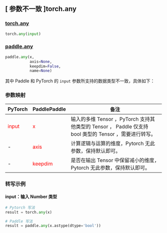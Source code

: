 ## [ 参数不一致 ]torch.any

### [torch.any](https://pytorch.org/docs/stable/generated/torch.any.html?highlight=any#torch.any)

```python
torch.any(input)
```

### [paddle.any](https://www.paddlepaddle.org.cn/documentation/docs/zh/api/paddle/any_cn.html#any)

```python
paddle.any(x,
           axis=None,
           keepdim=False,
           name=None)
```

其中 Paddle 和 PyTorch 的 `input` 参数所支持的数据类型不一致，具体如下：

### 参数映射
| PyTorch       | PaddlePaddle | 备注                                                   |
| ------------- | ------------ | ------------------------------------------------------ |
| <font color='red'> input </font>        | <font color='red'> x </font>           | 输入的多维 Tensor ，PyTorch 支持其他类型的 Tensor ， Paddle 仅支持 bool 类型的 Tensor ，需要进行转写。                  |
| -    | <font color='red'> axis </font>     | 计算逻辑与运算的维度，Pytorch 无此参数，保持默认即可。        |
| -    | <font color='red'> keepdim </font>| 是否在输出 Tensor 中保留减小的维度，Pytorch 无此参数，保持默认即可。  |

### 转写示例
#### input：输入 Number 类型
```python
# Pytorch 写法
result = torch.any(x)

# Paddle 写法
result = paddle.any(x.astype(dtype='bool'))
```
